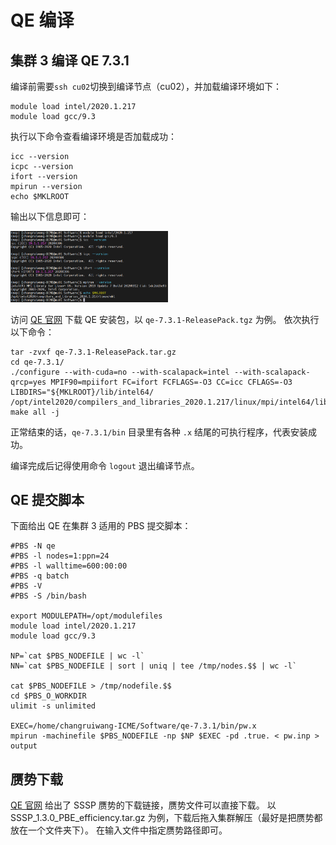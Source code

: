 
# QE 编译

## 集群 3 编译 QE 7.3.1

编译前需要`ssh cu02`切换到编译节点（cu02），并加载编译环境如下：

```shell
module load intel/2020.1.217
module load gcc/9.3
```

执行以下命令查看编译环境是否加载成功：

```shell
icc --version
icpc --version
ifort --version
mpirun --version
echo $MKLROOT
```

输出以下信息即可：

<div align="left">
<img src="./figures/编译_001.png" width = "50%" />
</div>

访问 [QE 官网](https://www.quantum-espresso.org/) 下载 QE 安装包，以 `qe-7.3.1-ReleasePack.tgz` 为例。
依次执行以下命令：

```shell
tar -zvxf qe-7.3.1-ReleasePack.tar.gz
cd qe-7.3.1/
./configure --with-cuda=no --with-scalapack=intel --with-scalapack-qrcp=yes MPIF90=mpiifort FC=ifort FCFLAGS=-O3 CC=icc CFLAGS=-O3 LIBDIRS="${MKLROOT}/lib/intel64/ /opt/intel2020/compilers_and_libraries_2020.1.217/linux/mpi/intel64/lib"
make all -j
```

正常结束的话，`qe-7.3.1/bin` 目录里有各种 `.x` 结尾的可执行程序，代表安装成功。

编译完成后记得使用命令 `logout` 退出编译节点。

## QE 提交脚本

下面给出 QE 在集群 3 适用的 PBS 提交脚本：

```shell
#PBS -N qe
#PBS -l nodes=1:ppn=24
#PBS -l walltime=600:00:00
#PBS -q batch
#PBS -V
#PBS -S /bin/bash

export MODULEPATH=/opt/modulefiles
module load intel/2020.1.217
module load gcc/9.3

NP=`cat $PBS_NODEFILE | wc -l`
NN=`cat $PBS_NODEFILE | sort | uniq | tee /tmp/nodes.$$ | wc -l`

cat $PBS_NODEFILE > /tmp/nodefile.$$
cd $PBS_O_WORKDIR
ulimit -s unlimited

EXEC=/home/changruiwang-ICME/Software/qe-7.3.1/bin/pw.x
mpirun -machinefile $PBS_NODEFILE -np $NP $EXEC -pd .true. < pw.inp > output
```

## 赝势下载

[QE 官网](https://www.quantum-espresso.org/pseudopotentials/) 给出了 SSSP 赝势的下载链接，赝势文件可以直接下载。
以 SSSP_1.3.0_PBE_efficiency.tar.gz 为例，下载后拖入集群解压（最好是把赝势都放在一个文件夹下）。
在输入文件中指定赝势路径即可。